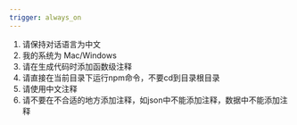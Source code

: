 ```yaml
---
trigger: always_on
---
```

1. 请保持对话语言为中文
2. 我的系统为 Mac/Windows
3. 请在生成代码时添加函数级注释
4. 请直接在当前目录下运行npm命令，不要cd到目录根目录
5. 请使用中文注释
6. 请不要在不合适的地方添加注释，如json中不能添加注释，数据中不能添加注释
